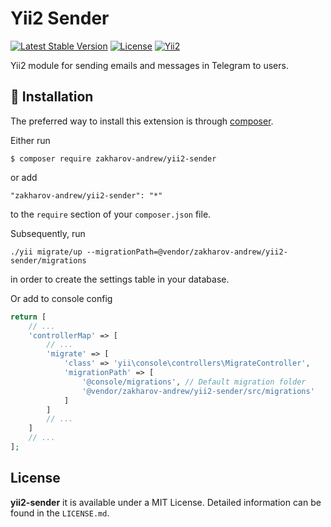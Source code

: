 # Yii2 Sender

[![Latest Stable Version](https://poser.pugx.org/zakharov-andrew/yii2-sender/v/stable)](https://packagist.org/packages/zakharov-andrew/yii2-sender)
[![License](https://poser.pugx.org/zakharov-andrew/yii2-sender/license)](https://packagist.org/packages/zakharov-andrew/yii2-sender)
[![Yii2](https://img.shields.io/badge/Powered_by-Yii_Framework-green.svg?style=flat)](http://www.yiiframework.com/)

Yii2 module for sending emails and messages in Telegram to users.

## 🚀 Installation

The preferred way to install this extension is through [composer](http://getcomposer.org/download/).

Either run

```
$ composer require zakharov-andrew/yii2-sender
```
or add

```
"zakharov-andrew/yii2-sender": "*"
```

to the ```require``` section of your ```composer.json``` file.

Subsequently, run

```
./yii migrate/up --migrationPath=@vendor/zakharov-andrew/yii2-sender/migrations
```

in order to create the settings table in your database.

Or add to console config

```php
return [
    // ...
    'controllerMap' => [
        // ...
        'migrate' => [
            'class' => 'yii\console\controllers\MigrateController',
            'migrationPath' => [
                '@console/migrations', // Default migration folder
                '@vendor/zakharov-andrew/yii2-sender/src/migrations'
            ]
        ]
        // ...
    ]
    // ...
];
```


## License

**yii2-sender** it is available under a MIT License. Detailed information can be found in the `LICENSE.md`.
